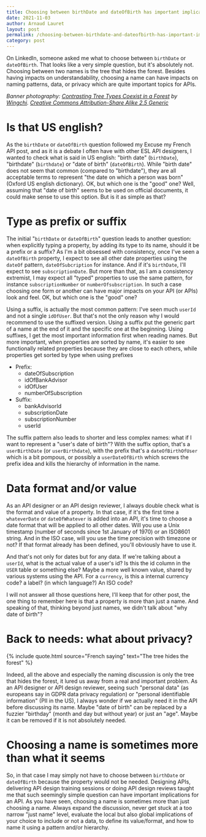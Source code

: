 ```yaml
---
title: Choosing between birthDate and dateOfBirth has important implications for your API
date: 2021-11-03
author: Arnaud Lauret
layout: post
permalink: /choosing-between-birthdate-and-dateofbirth-has-important-implications-for-your-api/
category: post
---
```


On LinkedIn, someone asked me what to choose between `birthDate` or `dateOfBirth`.
That looks like a very simple question, but it's absolutely not.
Choosing between two names is the tree that hides the forest.
Besides having impacts on understandability, choosing a name can have impacts on naming patterns, data, or privacy which are quite important topics for APIs. 
<!--more-->

_Banner photography: [Contrasting Tree Types Coexist in a Forest](https://commons.wikimedia.org/wiki/File:Contrasting_Tree_Types_Coexist_in_a_Forest.jpg) by [Wingchi](https://commons.wikimedia.org/wiki/User:Wingchi). [Creative Commons Attribution-Share Alike 2.5 Generic](https://creativecommons.org/licenses/by-sa/2.5/deed.en)_

# Is that US english?

As the `birthDate` or `dateOfBirth` question followed my Excuse my French API post, and as it is a debate I often have with other ESL API designers, I wanted to check what is said in US english: "birth date" (`birthDate`), "birthdate" (`birthdate`) or "date of birth" (`dateOfBirth`).
While "birth date" does not seem that common (compared to "birthdate"), they are all acceptable terms to represent "the date on which a person was born" (Oxford US english dictionary).
OK, but which one is the "good" one?
Well, assuming that "date of birth" seems to be used on official documents, it could make sense to use this option.
But is it as simple as that?

# Type as prefix or suffix

The initial "`birthDate` or `dateOfBirth`" question leads to another question: when explicitly typing a property, by adding its type to its name, should it be a prefix or a suffix?
As I'm a bit obsessed with consistency, once I've seen a `dateOfBirth` property, I expect to see all other date properties using the `dateOf` pattern, `dateOfSubcription` for instance.
And if it's `birthDate`, I'll expect to see `subscriptionDate`.
But more than that, as I am a consistency extremist, I may expect all "typed" properties to use the same pattern, for instance `subscriptionNumber` or `numberOfsubscription`.
In such a case choosing one form or another can have major impacts on your API (or APIs) look and feel.
OK, but which one is the "good" one?

Using a suffix, is actually the most common pattern: I've seen much `userId` and not a single `idOfUser`.
But that's not the only reason why I would recommend to use the suffixed version.
Using a suffix put the generic part of a name at the end of it and the specific one at the beginning.
Using suffixes, I get the most important information first when reading names.
But more important, when properties are sorted by name, it's easier to see functionally related properties because they are close to each others, while properties get sorted by type when using prefixes

- Prefix:
    - dateOfSubscription
    - idOfBankAdvisor 
    - idOfUser
    - numberOfSubscription
- Suffix:
    - bankAdvisorId
    - subscriptionDate
    - subscriptionNumber
    - userId

The suffix pattern also leads to shorter and less complex names: what if I want to represent a "user's date of birth"?
With the suffix option, that's a `userBirthDate` (or `userBirthdate`), with the prefix that's a `dateOfBirthOfUser` which is a bit pompous, or possibly a `userDateOfBirth` which screws the prefix idea and kills the hierarchy of information in the name.

# Data format and/or value

As an API designer or an API design reviewer, I always double check what is the format and value of a property.
In that case, if it's the first time a `whateverDate` or `dateOfWhatever` is added into an API, it's time to choose a date format that will be applied to all other dates.
Will you use a Unix timestamp (number of seconds since 1st January of 1970) or an ISO8601 string.
And in the ISO case, will you use the time precision with timezone or not?
If that format already has been defined, you'll obviously have to use it.

And that's not only for dates but for any data.
If we're talking about a `userId`, what is the actual value of a user's id?
Is this the id column in the `USER` table or something else?
Maybe a more well known value, shared by various systems using the API.
For a `currency`, is this a internal currency code? a label? (in which language?) An ISO code?

I will not answer all those questions here, I'll keep that for other post, the one thing to remember here is that a property is more than just a name.
And speaking of that, thinking beyond just names, we didn't talk about "why date of birth"?

# Back to needs: what about privacy?

{% include quote.html 
    source="French saying"
    text="The tree hides the forest" %}

Indeed, all the above and especially the naming discussion is only the tree that hides the forest, it lured us away from a real and important problem.
As an API designer or API design reviewer, seeing such "personal data" (as europeans say in GDPR data privacy regulation) or "personal identifiable information" (PII in the US), I always wonder if we actually need it in the API before discussing its name.
Maybe "date of birth" can be replaced by a fuzzier "birthday" (month and day but without year) or just an "age".
Maybe it can be removed if it is not absolutely needed.

# Choosing a name is sometimes more than what it seems

So, in that case I may simply not have to choose between `birthDate` or `dateOfBirth` because the property would not be needed.
Designing APIs, delivering API design training sessions or doing API design reviews taught me that such seemingly simple question can have important implications for an API.
As you have seen, choosing a name is sometimes more than just choosing a name.
Always expand the discussion, never get stuck at a too narrow "just name" level, evaluate the local but also global implications of your choice to include or not a data, to define its value/format, and how to name it using a pattern and/or hierarchy.
